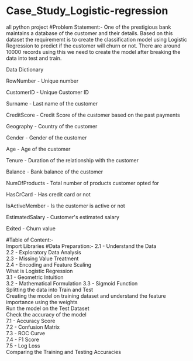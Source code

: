 # Case_Study_Logistic-regression
all python project
#Problem Statement:-
One of the prestigious bank maintains a database of the customer and their details. Based on this dataset the requirememt is to create the classification model using Logistic Regression to predict if the customer will churn or not. There are around 10000 records using this we need to create the model after breaking the data into test and train.

Data Dictionary

RowNumber - Unique number

CustomerID - Unique Customer ID

Surname - Last name of the customer

CreditScore - Credit Score of the customer based on the past payments

Geography - Country of the customer

Gender - Gender of the customer

Age - Age of the customer

Tenure - Duration of the relationship with the customer

Balance - Bank balance of the customer

NumOfProducts - Total number of products customer opted for

HasCrCard - Has credit card or not

IsActiveMember - Is the customer is active or not

EstimatedSalary - Customer's estimated salary

Exited - Churn value

#Table of Content:-\
Import Libraries
#Data Preparation:-
2.1 - Understand the Data\
2.2 - Exploratory Data Analysis\
2.3 - Missing Value Treatment\
2.4 - Encoding and Feature Scaling\
What is Logistic Regression\
3.1 - Geometric Intuition\
3.2 - Mathematical Formulation
3.3 - Sigmoid Function\
Splitting the data into Train and Test\
Creating the model on training dataset and understand the feature importance using the weights\
Run the model on the Test Dataset\
Check the accuracy of the model\
7.1 - Accuracy Score\
7.2 - Confusion Matrix\
7.3 - ROC Curve\
7.4 - F1 Score\
7.5 - Log Loss\
Comparing the Training and Testing Accuracies
